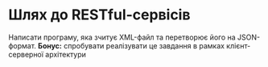 # Шлях до RESTful-сервісів

Написати програму, яка зчитує XML-файл та перетворює його на JSON-формат. 
**Бонус:** спробувати реалізувати це завдання в рамках клієнт-серверної архітектури